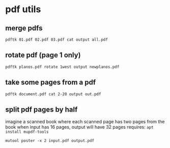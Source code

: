 # pdf utils

## merge pdfs
`pdftk 01.pdf 02.pdf 03.pdf cat output all.pdf`

## rotate pdf (page 1 only)
`pdftk planos.pdf rotate 1west output newplanos.pdf`

## take some pages from a pdf
`pdftk document.pdf cat 2-20 output out.pdf`

## split pdf pages by half
imagine a scanned book where each scanned page has two pages from the book
when input has 16 pages, output will have 32 pages
requires: `apt install mupdf-tools`

`mutool poster -x 2 input.pdf output.pdf`

